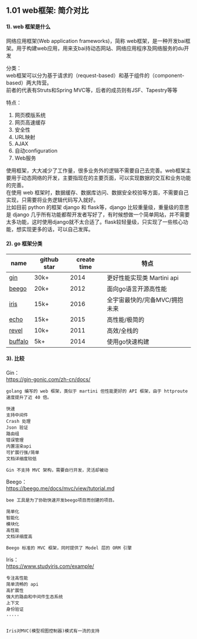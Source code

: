 ## 1.01 web框架: 简介对比

#### 1). web 框架是什么

网络应用框架(Web application frameworks)，简称 web框架，是一种开发bai框架。用于构建web应用，用来支bai持动态网站、网络应用程序及网络服务的du开发     

分类：     
web框架可以分为基于请求的（request-based）和基于组件的（component-based）两大阵营。      
前者的代表有Struts和Spring MVC等，后者的成员则有JSF、Tapestry等等

特点：   
1. 网页模版系统
2. 网页高速缓存
3. 安全性
4. URL映射
5. AJAX
6. 自动configuration
7. Web服务

使用框架，大大减少了工作量，很多业务外的逻辑不需要自己去完善。web框架主要用于动态网络的开发，主要指现在的主要页面，可以实现数据的交互和业务功能的完善。      
在使用 web 框架时，数据缓存、数据库访问、数据安全校验等方面，不需要自己实现，只需要将业务逻辑代码写入就好。     
比如目前 python 的框架 django 和 flask等，django 比较重量级，重量级的意思是 django 几乎所有功能都帮开发者写好了，有时候想做一个简单网站，并不需要太多功能，这时使用django就不太合适了。flask较轻量级，只实现了一些核心功能，想实现更多的话，可以自己发挥。


#### 2). go 框架分类
| name | github star | create time | 特点 |
| ---- | ---- | ---- |  ---- |
| [gin](https://github.com/gin-gonic/gin)  | 30k+ |  2014 | 更好性能实现类 Martini api|
| [beego](https://github.com/astaxie/beego)  | 20k+ | 2012 | 面向go语言开源高性能 |
| [iris](https://github.com/kataras/iris) | 15k+  | 2016 | 全宇宙最快的/完备MVC/拥抱未来 |
| [echo](https://github.com/labstack/echo) | 15k+  | 2015 | 高性能/极简的 |
| [revel](https://github.com/revel/revel) | 10k+  | 2011 | 高效/全栈的 |
| [buffalo](https://github.com/gobuffalo/buffalo) | 5k+  | 2014 | 使用go快速构建 |

   
#### 3). 比较
Gin：  
<https://gin-gonic.com/zh-cn/docs/>      
```
golang 编写的 web 框架，类似于 martini 但性能更好的 API 框架，由于 httproute 速度提升了近 40 倍。    

快速
支持中间件
Crash 处理
Json 验证
路由组
错误管理
内置渲染api
可扩展行强/简单
文档详细度较低 

Gin 不支持 MVC 架构，需要自行开发，灵活却被动
```

Beego：    
<https://beego.me/docs/mvc/view/tutorial.md>     

```
bee 工具是为了协助快速开发beego项目而创建的项目。

简单化
智能化
模块化
高性能
文档详细度高

Beego 标准的 MVC 框架，同时提供了 Model 层的 ORM 引擎
```

Iris：     
<https://www.studyiris.com/example/>
```
专注高性能
简单流畅的 api
高扩展性
强大的路由和中间件生态系统 
上下文
身份验证
.....


Iris对MVC(模型视图控制器)模式有一流的支持
```


